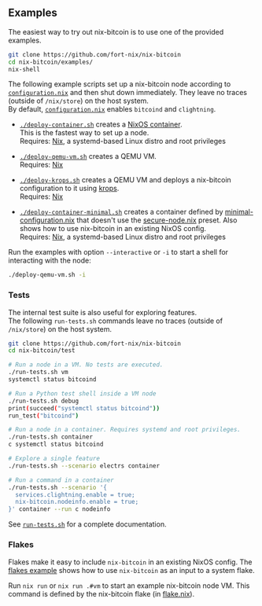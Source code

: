 Examples
---

The easiest way to try out nix-bitcoin is to use one of the provided examples.

```bash
git clone https://github.com/fort-nix/nix-bitcoin
cd nix-bitcoin/examples/
nix-shell
```

The following example scripts set up a nix-bitcoin node according to [`configuration.nix`](configuration.nix) and then
shut down immediately. They leave no traces (outside of `/nix/store`) on the host system.\
By default, [`configuration.nix`](configuration.nix) enables `bitcoind` and `clightning`.

- [`./deploy-container.sh`](deploy-container.sh) creates a [NixOS container](https://github.com/erikarvstedt/extra-container).\
  This is the fastest way to set up a node.\
  Requires: [Nix](https://nixos.org/), a systemd-based Linux distro and root privileges

- [`./deploy-qemu-vm.sh`](deploy-qemu-vm.sh) creates a QEMU VM.\
  Requires: [Nix](https://nixos.org/nix/)

- [`./deploy-krops.sh`](deploy-krops.sh) creates a QEMU VM and deploys a
  nix-bitcoin configuration to it using [krops](https://github.com/krebs/krops).\
  Requires: [Nix](https://nixos.org/nix/)

- [`./deploy-container-minimal.sh`](deploy-container-minimal.sh) creates a
  container defined by [minimal-configuration.nix](minimal-configuration.nix) that
  doesn't use the [secure-node.nix](../modules/presets/secure-node.nix) preset.
  Also shows how to use nix-bitcoin in an existing NixOS config.\
  Requires: [Nix](https://nixos.org/), a systemd-based Linux distro and root privileges

Run the examples with option `--interactive` or `-i` to start a shell for interacting with
the node:
```bash
./deploy-qemu-vm.sh -i
```

### Tests
The internal test suite is also useful for exploring features.\
The following `run-tests.sh` commands leave no traces (outside of `/nix/store`) on
the host system.

```bash
git clone https://github.com/fort-nix/nix-bitcoin
cd nix-bitcoin/test

# Run a node in a VM. No tests are executed.
./run-tests.sh vm
systemctl status bitcoind

# Run a Python test shell inside a VM node
./run-tests.sh debug
print(succeed("systemctl status bitcoind"))
run_test("bitcoind")

# Run a node in a container. Requires systemd and root privileges.
./run-tests.sh container
c systemctl status bitcoind

# Explore a single feature
./run-tests.sh --scenario electrs container

# Run a command in a container
./run-tests.sh --scenario '{
  services.clightning.enable = true;
  nix-bitcoin.nodeinfo.enable = true;
}' container --run c nodeinfo
```
See [`run-tests.sh`](../test/run-tests.sh) for a complete documentation.

### Flakes

Flakes make it easy to include `nix-bitcoin` in an existing NixOS config.
The [flakes example](./flakes/flake.nix) shows how to use `nix-bitcoin` as an input to a system flake.

Run `nix run` or `nix run .#vm` to start an example nix-bitcoin node VM.
This command is defined by the nix-bitcoin flake (in [flake.nix](../flake.nix)).
